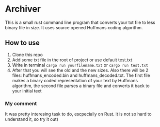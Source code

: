 # Archiver
This is a small rust command line program that converts your txt file to less binary file in size. It uses source opened Huffmans coding algorithm.
## How to use
1. Clone this repo
2. Add some txt file in the root of project or use default test.txt
3. Write in terminal `cargo run yourfilename.txt` or `cargo run test.txt`
4. After that you will see the old and the new sizes. Also there will be 2 files: huffmans_encoded.bin and huffmans_decoded.txt. The first file makes a binary coded representation of your text by Huffmans algorithm, the second file parses a binary file and converts it back to your initial text
### My comment
It was pretty interesing task to do, escpecially on Rust. It is not so hard to understand it, so try it out)
